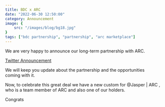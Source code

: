 ```yaml
---
title: BDC x ARC
date: "2022-06-30 12:50:00"
category: Announcement
image: {
	src: "/images/blog/bg18.jpg"
}
tags: ["bdc partnership", "partnership", "arc marketplace"]
---
```


We are very happy to announce our long-term partnership with ARC. 

[Twitter Announcement](https://twitter.com/baddogscompany/status/1542525330526797824)

We will keep you update about the partnership and the opportunities coming with it. 

Now, to celebrate this great deal we have a new custom for @Jasper | ARC , who is a team member of ARC and also one of our holders. 

Congrats